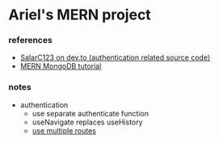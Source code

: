 # Ariel's MERN project
### references
* [SalarC123 on dev.to (authentication related source code)](https://dev.to/salarc123/mern-stack-authentication-tutorial-part-2-the-frontend-gen)
* [MERN MongoDB tutorial](https://www.mongodb.com/languages/mern-stack-tutorial)
### notes
* authentication
    * use separate authenticate function
    * useNavigate replaces useHistory
    * [use multiple routes](https://riptutorial.com/express/example/16315/multiple-routes)